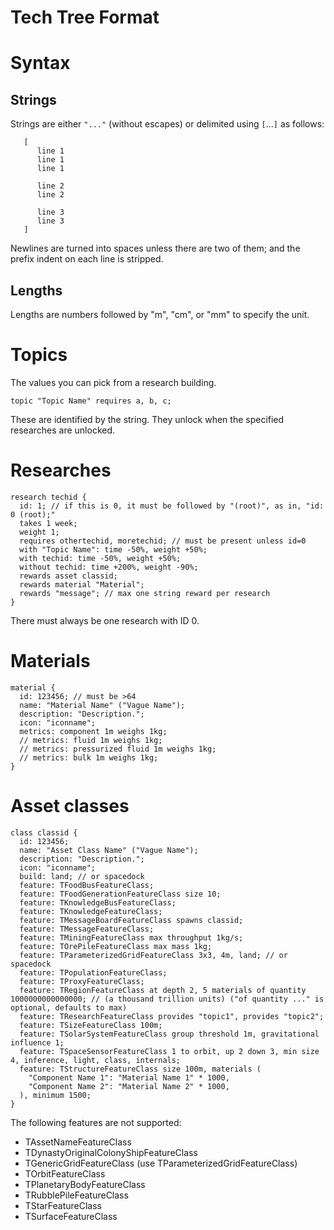Tech Tree Format
================

# Syntax

## Strings

Strings are either `"..."` (without escapes) or delimited using `[`...`]` as follows:

```
   [
      line 1
      line 1
      line 1

      line 2
      line 2

      line 3
      line 3
   ]
```

Newlines are turned into spaces unless there are two of them; and the
prefix indent on each line is stripped.

## Lengths

Lengths are numbers followed by "m", "cm", or "mm" to specify the unit.


# Topics

The values you can pick from a research building.

```
topic "Topic Name" requires a, b, c;
```

These are identified by the string. They unlock when the specified researches are unlocked.


# Researches

```
research techid {
  id: 1; // if this is 0, it must be followed by "(root)", as in, "id: 0 (root);"
  takes 1 week;
  weight 1;
  requires othertechid, moretechid; // must be present unless id=0
  with "Topic Name": time -50%, weight +50%;
  with techid: time -50%, weight +50%;
  without techid: time +200%, weight -90%;
  rewards asset classid;
  rewards material "Material";
  rewards "message"; // max one string reward per research
}
```

There must always be one research with ID 0.


# Materials

```
material {
  id: 123456; // must be >64
  name: "Material Name" ("Vague Name");
  description: "Description.";
  icon: "iconname";
  metrics: component 1m weighs 1kg;
  // metrics: fluid 1m weighs 1kg;
  // metrics: pressurized fluid 1m weighs 1kg;
  // metrics: bulk 1m weighs 1kg;
}
```


# Asset classes

```
class classid {
  id: 123456;
  name: "Asset Class Name" ("Vague Name");
  description: "Description.";
  icon: "iconname";
  build: land; // or spacedock
  feature: TFoodBusFeatureClass;
  feature: TFoodGenerationFeatureClass size 10;
  feature: TKnowledgeBusFeatureClass;
  feature: TKnowledgeFeatureClass;
  feature: TMessageBoardFeatureClass spawns classid;
  feature: TMessageFeatureClass;
  feature: TMiningFeatureClass max throughput 1kg/s;
  feature: TOrePileFeatureClass max mass 1kg;
  feature: TParameterizedGridFeatureClass 3x3, 4m, land; // or spacedock
  feature: TPopulationFeatureClass;
  feature: TProxyFeatureClass;
  feature: TRegionFeatureClass at depth 2, 5 materials of quantity 1000000000000000; // (a thousand trillion units) ("of quantity ..." is optional, defaults to max)
  feature: TResearchFeatureClass provides "topic1", provides "topic2";
  feature: TSizeFeatureClass 100m;
  feature: TSolarSystemFeatureClass group threshold 1m, gravitational influence 1;
  feature: TSpaceSensorFeatureClass 1 to orbit, up 2 down 3, min size 4, inference, light, class, internals;
  feature: TStructureFeatureClass size 100m, materials (
    "Component Name 1": "Material Name 1" * 1000,
    "Component Name 2": "Material Name 2" * 1000,
  ), minimum 1500;
}
```

The following features are not supported:

 * TAssetNameFeatureClass
 * TDynastyOriginalColonyShipFeatureClass
 * TGenericGridFeatureClass (use TParameterizedGridFeatureClass)
 * TOrbitFeatureClass
 * TPlanetaryBodyFeatureClass
 * TRubblePileFeatureClass
 * TStarFeatureClass
 * TSurfaceFeatureClass
